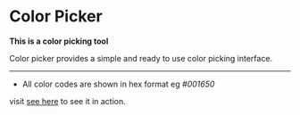 # Color Picker

**This is a color picking tool**

Color picker provides a simple and ready to use color picking interface.

---

* All color codes are shown in hex format eg _#001650_

visit [see here](https://) to see it in action.
